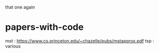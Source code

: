 that one again

# papers-with-code

mst : https://www.cs.princeton.edu/~chazelle/pubs/mstapprox.pdf
tsp : various
